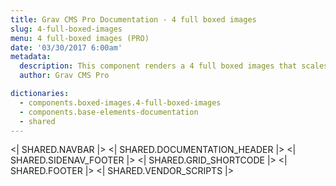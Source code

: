```yaml
---
title: Grav CMS Pro Documentation - 4 full boxed images
slug: 4-full-boxed-images
menu: 4 full-boxed images (PRO)
date: '03/30/2017 6:00am'
metadata:
  description: This component renders a 4 full boxed images that scales when mouse is placed over them and with a nice caption at their bottom
  author: Grav CMS Pro

dictionaries:
  - components.boxed-images.4-full-boxed-images
  - components.base-elements-documentation
  - shared
---
```


<| SHARED.NAVBAR |>
<| SHARED.DOCUMENTATION_HEADER |>
<| SHARED.SIDENAV_FOOTER |>
<| SHARED.GRID_SHORTCODE |>
<| SHARED.FOOTER |>
<| SHARED.VENDOR_SCRIPTS |>
